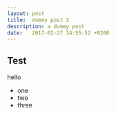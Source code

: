 ```yaml
---
layout: post
title:  dummy post 2
description: a dummy post
date:   2017-02-27 14:55:52 +0200
---
```


## Test

hello
*	one
*	two
* three
